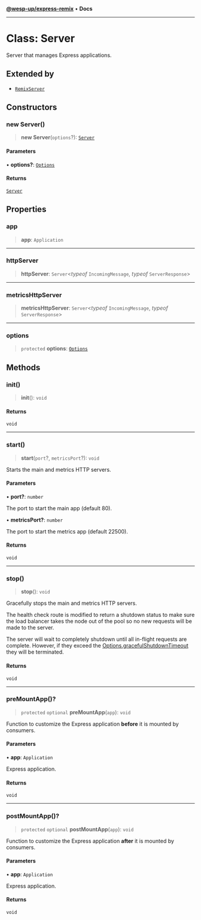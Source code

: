 [**@wesp-up/express-remix**](../README.md) • **Docs**

***

# Class: Server

Server that manages Express applications.

## Extended by

- [`RemixServer`](RemixServer.md)

## Constructors

### new Server()

> **new Server**(`options`?): [`Server`](Server.md)

#### Parameters

• **options?**: [`Options`](../interfaces/Options.md)

#### Returns

[`Server`](Server.md)

## Properties

### app

> **app**: `Application`

***

### httpServer

> **httpServer**: `Server`\<*typeof* `IncomingMessage`, *typeof* `ServerResponse`\>

***

### metricsHttpServer

> **metricsHttpServer**: `Server`\<*typeof* `IncomingMessage`, *typeof* `ServerResponse`\>

***

### options

> `protected` **options**: [`Options`](../interfaces/Options.md)

## Methods

### init()

> **init**(): `void`

#### Returns

`void`

***

### start()

> **start**(`port`?, `metricsPort`?): `void`

Starts the main and metrics HTTP servers.

#### Parameters

• **port?**: `number`

The port to start the main app (default 80).

• **metricsPort?**: `number`

The port to start the metrics app (default 22500).

#### Returns

`void`

***

### stop()

> **stop**(): `void`

Gracefully stops the main and metrics HTTP servers.

The health check route is modified to return a shutdown status to make
sure the load balancer takes the node out of the pool so no new requests
will be made to the server.

The server will wait to completely shutdown until all in-flight requests
are complete. However, if they exceed the
[Options.gracefulShutdownTimeout](../interfaces/Options.md#gracefulshutdowntimeout) they will be terminated.

#### Returns

`void`

***

### preMountApp()?

> `protected` `optional` **preMountApp**(`app`): `void`

Function to customize the Express application **before** it is mounted by
consumers.

#### Parameters

• **app**: `Application`

Express application.

#### Returns

`void`

***

### postMountApp()?

> `protected` `optional` **postMountApp**(`app`): `void`

Function to customize the Express application **after** it is mounted by
consumers.

#### Parameters

• **app**: `Application`

Express application.

#### Returns

`void`
